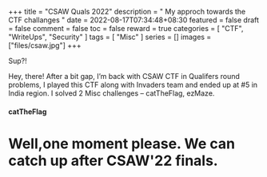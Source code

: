 +++
title = "CSAW Quals 2022"
description = " My approch towards the CTF challanges "
date = 2022-08-17T07:34:48+08:30
featured = false
draft = false
comment = false
toc = false
reward = true
categories = [ "CTF", "WriteUps", "Security" ]
tags = [ "Misc" ]
series = []
images = ["files/csaw.jpg"]
+++


Sup?!

Hey, there! After a bit gap, I’m back with CSAW CTF in Qualifers round problems, I played this CTF along with Invaders team and ended up at #5 in India region.
I solved 2 Misc challenges – catTheFlag, ezMaze.

#### catTheFlag


<p align="center" width="100%">
    <h1>Well,one moment please. We can catch up after CSAW'22 finals.</h1> 
</p>


